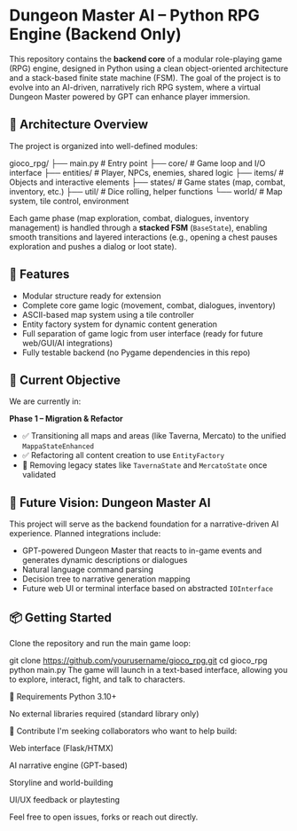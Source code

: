 # Dungeon Master AI – Python RPG Engine (Backend Only)

This repository contains the **backend core** of a modular role-playing game (RPG) engine, designed in Python using a clean object-oriented architecture and a stack-based finite state machine (FSM). The goal of the project is to evolve into an AI-driven, narratively rich RPG system, where a virtual Dungeon Master powered by GPT can enhance player immersion.

## 🧱 Architecture Overview

The project is organized into well-defined modules:

gioco_rpg/
├── main.py # Entry point 
├── core/ # Game loop and I/O interface 
├── entities/ # Player, NPCs, enemies, shared logic 
├── items/ # Objects and interactive elements 
├── states/ # Game states (map, combat, inventory, etc.) 
├── util/ # Dice rolling, helper functions 
└── world/ # Map system, tile control, environment


Each game phase (map exploration, combat, dialogues, inventory management) is handled through a **stacked FSM** (`BaseState`), enabling smooth transitions and layered interactions (e.g., opening a chest pauses exploration and pushes a dialog or loot state).

## 🧠 Features

- Modular structure ready for extension
- Complete core game logic (movement, combat, dialogues, inventory)
- ASCII-based map system using a tile controller
- Entity factory system for dynamic content generation
- Full separation of game logic from user interface (ready for future web/GUI/AI integrations)
- Fully testable backend (no Pygame dependencies in this repo)

## 🚧 Current Objective

We are currently in:

**Phase 1 – Migration & Refactor**
- ✅ Transitioning all maps and areas (like Taverna, Mercato) to the unified `MappaStateEnhanced`
- ✅ Refactoring all content creation to use `EntityFactory`
- 🔄 Removing legacy states like `TavernaState` and `MercatoState` once validated

## 🧠 Future Vision: Dungeon Master AI

This project will serve as the backend foundation for a narrative-driven AI experience. Planned integrations include:

- GPT-powered Dungeon Master that reacts to in-game events and generates dynamic descriptions or dialogues
- Natural language command parsing
- Decision tree to narrative generation mapping
- Future web UI or terminal interface based on abstracted `IOInterface`

## 📦 Getting Started

Clone the repository and run the main game loop:

git clone https://github.com/yourusername/gioco_rpg.git
cd gioco_rpg
python main.py
The game will launch in a text-based interface, allowing you to explore, interact, fight, and talk to characters.

🧪 Requirements
Python 3.10+

No external libraries required (standard library only)


🙌 Contribute
I'm seeking collaborators who want to help build:

Web interface (Flask/HTMX)

AI narrative engine (GPT-based)

Storyline and world-building

UI/UX feedback or playtesting

Feel free to open issues, forks or reach out directly.
